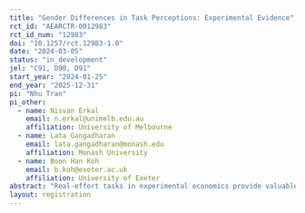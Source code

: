 ```yaml
---
title: "Gender Differences in Task Perceptions: Experimental Evidence"
rct_id: "AEARCTR-0012983"
rct_id_num: "12983"
doi: "10.1257/rct.12983-1.0"
date: "2024-03-05"
status: "in_development"
jel: "C91, D90, D91"
start_year: "2024-01-25"
end_year: "2025-12-31"
pi: "Nhu Tran"
pi_other:
  - name: Nisvan Erkal
    email: n.erkal@unimelb.edu.au
    affiliation: University of Melbourne
  - name: Lata Gangadharan
    email: lata.gangadharan@monash.edu
    affiliation: Monash University
  - name: Boon Han Koh
    email: b.koh@exeter.ac.uk
    affiliation: University of Exeter
abstract: "Real-effort tasks in experimental economics provide valuable insights into labor market outcomes by mimicking real-world work dynamics. Gender experiments often use these tasks to explore biases and differences in task performance, confidence, and competition entry. However, previous research indicates that gender performance variations may be influenced by task perceptions, especially those seen as favoring a particular gender. This study examines the influence of gender stereotypes on task performance perceptions, beliefs, and misperceptions. Using five commonly real-effort tasks, we analyze how individuals assess their own performance, interpret task gender associations, and adhere to social norms regarding gender-based task performance. Our analysis plan includes outcome variables such as task performance, beliefs about performance, task perceptions, social norms, and misperceptions. We hypothesize gender differences in performance, beliefs, perceptions, and confidence, influenced by task gender congruence and societal expectations."
layout: registration
---
```


